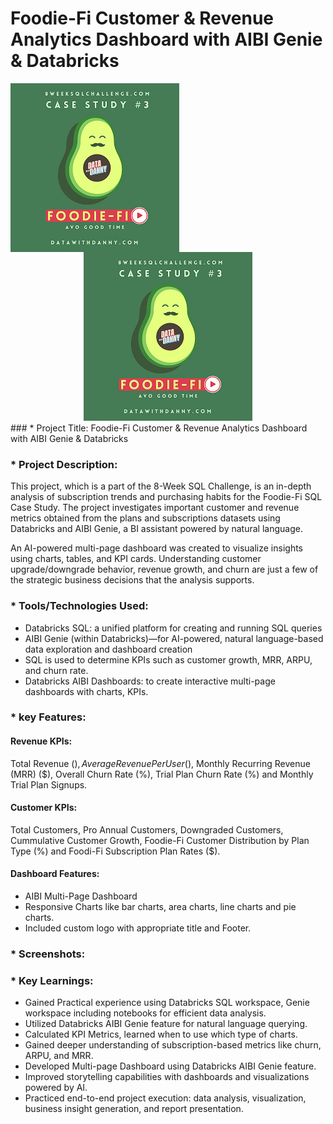 
# Foodie-Fi Customer & Revenue Analytics Dashboard with AIBI Genie & Databricks
<img src="https://github.com/Tungana-Bhavya/DATABRICKS/blob/main/FILES/IMAGES/PROJECT_LOGO.png" alt="Image" align = "center">
<div style="text-align: center;">
  <img src="https://github.com/Tungana-Bhavya/DATABRICKS/blob/main/FILES/IMAGES/PROJECT_LOGO.png" alt="Foodie-Fi Logo" />
</div>
### * Project Title:
Foodie-Fi Customer & Revenue Analytics Dashboard with AIBI Genie & Databricks

### * Project Description:
<p>This project, which is a part of the 8-Week SQL Challenge, is an in-depth analysis of subscription trends and purchasing habits for the Foodie-Fi SQL Case Study. The project investigates important customer and revenue metrics obtained from the plans and subscriptions datasets using Databricks and AIBI Genie, a BI assistant powered by natural language.</p>

<p>An AI-powered multi-page dashboard was created to visualize insights using charts, tables, and KPI cards. Understanding customer upgrade/downgrade behavior, revenue growth, and churn are just a few of the strategic business decisions that the analysis supports.</p>

### * Tools/Technologies Used:

- Databricks SQL: a unified platform for creating and running SQL queries</br>
- AIBI Genie (within Databricks)—for AI-powered, natural language-based data exploration and dashboard creation</br>
- SQL is used to determine KPIs such as customer growth, MRR, ARPU, and churn rate.</br>
- Databricks AIBI Dashboards: to create interactive multi-page dashboards with charts, KPIs.</br>

### * key Features:
 #### Revenue KPIs:</br>
Total Revenue ($), Average Revenue Per User($), Monthly Recurring Revenue (MRR) ($), Overall Churn Rate (%), Trial Plan Churn Rate (%) and Monthly Trial Plan Signups.</br>

#### Customer KPIs:</br>
Total Customers, Pro Annual Customers, Downgraded Customers, Cummulative Customer Growth, Foodie-Fi Customer Distribution by Plan Type (%) and Foodi-Fi Subscription Plan Rates ($).</br>

#### Dashboard Features:</br>
- AIBI Multi-Page Dashboard </br>
- Responsive Charts like bar charts, area charts, line charts and pie charts.</br>
- Included custom logo with appropriate title and Footer.

### * Screenshots:</br>


### * Key Learnings:</br>
- Gained Practical experience using Databricks SQL workspace, Genie workspace including notebooks for efficient data analysis.</br>
- Utilized Databricks AIBI Genie feature for natural language querying.</br>
- Calculated KPI Metrics, learned when to use which type of charts.</br>
- Gained deeper understanding of subscription-based metrics like churn, ARPU, and MRR.</br>
- Developed Multi-page Dashboard using Databricks AIBI Genie feature.</br>
- Improved storytelling capabilities with dashboards and visualizations powered by AI.
- Practiced end-to-end project execution: data analysis, visualization, business insight generation, and report presentation.

